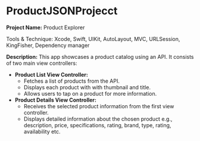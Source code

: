 # ProductJSONProjecct

**Project Name:** Product Explorer

Tools & Technique: Xcode, Swift, UIKit, AutoLayout, MVC, URLSession, KingFisher, Dependency manager

**Description:** This app showcases a product catalog using an API. It consists of two main view controllers:
* **Product List View Controller:**
    * Fetches a list of products from the API.
    * Displays each product with with thumbnail and title.
    * Allows users to tap on a product for more information.
* **Product Details View Controller:**
    * Receives the selected product information from the first view controller.
    * Displays detailed information about the chosen product
      e.g., description, price, specifications, rating, brand, type, rating, availability etc.

